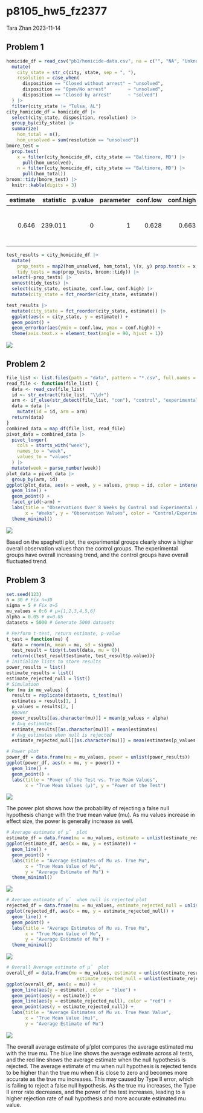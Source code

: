 p8105_hw5_fz2377
================
Tara Zhan
2023-11-14

## Problem 1

``` r
homicide_df = read_csv("pb1/homicide-data.csv", na = c("", "NA", "Unknown")) |>
  mutate(
    city_state = str_c(city, state, sep = ", "),
    resolution = case_when(
      disposition == "Closed without arrest" ~ "unsolved",
      disposition == "Open/No arrest"        ~ "unsolved",
      disposition == "Closed by arrest"      ~ "solved")
  ) |>
  filter(city_state != "Tulsa, AL") 
city_homicide_df = homicide_df |>
  select(city_state, disposition, resolution) |>
  group_by(city_state) |>
  summarize(
    hom_total = n(),
    hom_unsolved = sum(resolution == "unsolved"))
bmore_test = 
  prop.test( 
    x = filter(city_homicide_df, city_state == "Baltimore, MD") |>
      pull(hom_unsolved),
    n = filter(city_homicide_df, city_state == "Baltimore, MD") |>
      pull(hom_total)) 
broom::tidy(bmore_test) |>
  knitr::kable(digits = 3)
```

| estimate | statistic | p.value | parameter | conf.low | conf.high | method                                               | alternative |
|---------:|----------:|--------:|----------:|---------:|----------:|:-----------------------------------------------------|:------------|
|    0.646 |   239.011 |       0 |         1 |    0.628 |     0.663 | 1-sample proportions test with continuity correction | two.sided   |

``` r
test_results = city_homicide_df |>
  mutate(
    prop_tests = map2(hom_unsolved, hom_total, \(x, y) prop.test(x = x, n = y)),
    tidy_tests = map(prop_tests, broom::tidy)) |> 
  select(-prop_tests) |>
  unnest(tidy_tests) |> 
  select(city_state, estimate, conf.low, conf.high) |>
  mutate(city_state = fct_reorder(city_state, estimate))

test_results |>
  mutate(city_state = fct_reorder(city_state, estimate)) |> 
  ggplot(aes(x = city_state, y = estimate)) + 
  geom_point() + 
  geom_errorbar(aes(ymin = conf.low, ymax = conf.high)) + 
  theme(axis.text.x = element_text(angle = 90, hjust = 1))
```

![](p8105_hw5_fz2377_files/figure-gfm/unnamed-chunk-1-1.png)<!-- -->

## Problem 2

``` r
file_list <- list.files(path = "data", pattern = "*.csv", full.names = TRUE)
read_file <- function(file_list) {
  data <- read_csv(file_list)
  id <- str_extract(file_list, "\\d+")
  arm <- if_else(str_detect(file_list, "con"), "control", "experimental")
  data = data |>
    mutate(id = id, arm = arm)
  return(data)
}
combined_data = map_df(file_list, read_file)
pivot_data = combined_data |>
  pivot_longer(
    cols = starts_with("week"), 
    names_to = "week", 
    values_to = "values"
  ) |>
  mutate(week = parse_number(week))
plot_data = pivot_data |>
  group_by(arm, id)
ggplot(plot_data, aes(x = week, y = values, group = id, color = interaction(arm, id))) +
  geom_line() +
  geom_point() + 
  facet_grid(~arm) +
  labs(title = "Observations Over 8 Weeks by Control and Experimental Arms",
       x = "Weeks", y = "Observation Values", color = "Control/Experimental Arms") +
  theme_minimal()
```

![](p8105_hw5_fz2377_files/figure-gfm/unnamed-chunk-2-1.png)<!-- -->

Based on the spaghetti plot, the experimental groups clearly show a
higher overall observation values than the control groups. The
experimental groups have overall increasing trend, and the control
groups have overall fluctuated trend.

## Problem 3

``` r
set.seed(123)
n = 30 # Fix n=30
sigma = 5 # Fix σ=5
mu_values = 0:6 # μ={1,2,3,4,5,6}
alpha = 0.05 # α=0.05
datasets = 5000 # Generate 5000 datasets
```

``` r
# Perform t-test, return estimate, p-value
t_test = function(mu) {
  data = rnorm(n, mean = mu, sd = sigma)
  test_result = tidy(t.test(data, mu = 0))
  return(c(test_result$estimate, test_result$p.value))}
# Initialize lists to store results
power_results = list()
estimate_results = list()
estimate_rejected_null = list()
# Simulation
for (mu in mu_values) {
  results = replicate(datasets, t_test(mu))
  estimates = results[1, ]
  p_values = results[2, ]
  #power
  power_results[[as.character(mu)]] = mean(p_values < alpha)
  # Avg_estimates
  estimate_results[[as.character(mu)]] = mean(estimates)
  # Avg_estimates when null is rejected
  estimate_rejected_null[[as.character(mu)]] = mean(estimates[p_values < alpha])}
```

``` r
# Power plot
power_df = data.frame(mu = mu_values, power = unlist(power_results))
ggplot(power_df, aes(x = mu, y = power)) +
  geom_line() +
  geom_point() +
  labs(title = "Power of the Test vs. True Mean Values",
       x = "True Mean Values (μ)", y = "Power of the Test")
```

![](p8105_hw5_fz2377_files/figure-gfm/unnamed-chunk-5-1.png)<!-- -->

The power plot shows how the probability of rejecting a false null
hypothesis change with the true mean value (mu). As mu values increase
in effect size, the power is generally increase as well.

``` r
# Average estimate of μ̂  plot
estimate_df = data.frame(mu = mu_values, estimate = unlist(estimate_results))
ggplot(estimate_df, aes(x = mu, y = estimate)) +
  geom_line() +
  geom_point() + 
  labs(title = "Average Estimates of Mu vs. True Mu",
       x = "True Mean Value of Mu",
       y = "Average Estimate of Mu") +
  theme_minimal()
```

![](p8105_hw5_fz2377_files/figure-gfm/unnamed-chunk-6-1.png)<!-- -->

``` r
# Average estimate of μ̂  when null is rejected plot
rejected_df = data.frame(mu = mu_values, estimate_rejected_null = unlist(estimate_rejected_null))
ggplot(rejected_df, aes(x = mu, y = estimate_rejected_null)) +
  geom_line() +
  geom_point() + 
  labs(title = "Average Estimates of Mu vs. True Mu",
       x = "True Mean Value of Mu",
       y = "Average Estimate of Mu") +
  theme_minimal()
```

![](p8105_hw5_fz2377_files/figure-gfm/unnamed-chunk-6-2.png)<!-- -->

``` r
# Overall Average estimate of μ̂  plot
overall_df = data.frame(mu = mu_values, estimate = unlist(estimate_results), 
                          estimate_rejected_null = unlist(estimate_rejected_null))
ggplot(overall_df, aes(x = mu)) +
  geom_line(aes(y = estimate), color = "blue") +
  geom_point(aes(y = estimate)) +  
  geom_line(aes(y = estimate_rejected_null), color = "red") +
  geom_point(aes(y = estimate_rejected_null)) +
  labs(title = "Average Estimates of Mu vs. True Mean Value",
       x = "True Mean Value (mu)",
       y = "Average Estimate of Mu")
```

![](p8105_hw5_fz2377_files/figure-gfm/unnamed-chunk-6-3.png)<!-- -->

The overall average estimate of μ̂ plot compares the average estimated mu
with the true mu. The blue line shows the average estimate across all
tests, and the red line shows the average estimate when the null
hypothesis is rejected. The average estimate of mu when null hypothesis
is rejected tends to be higher than the true mu when it is close to zero
and becomes more accurate as the true mu increases. This may caused by
Type II error, which is failing to reject a false null hypothesis. As
the true mu increases, the Type II error rate decreases, and the power
of the test increases, leading to a higher rejection rate of null
hypothesis and more accurate estimated mu value.
